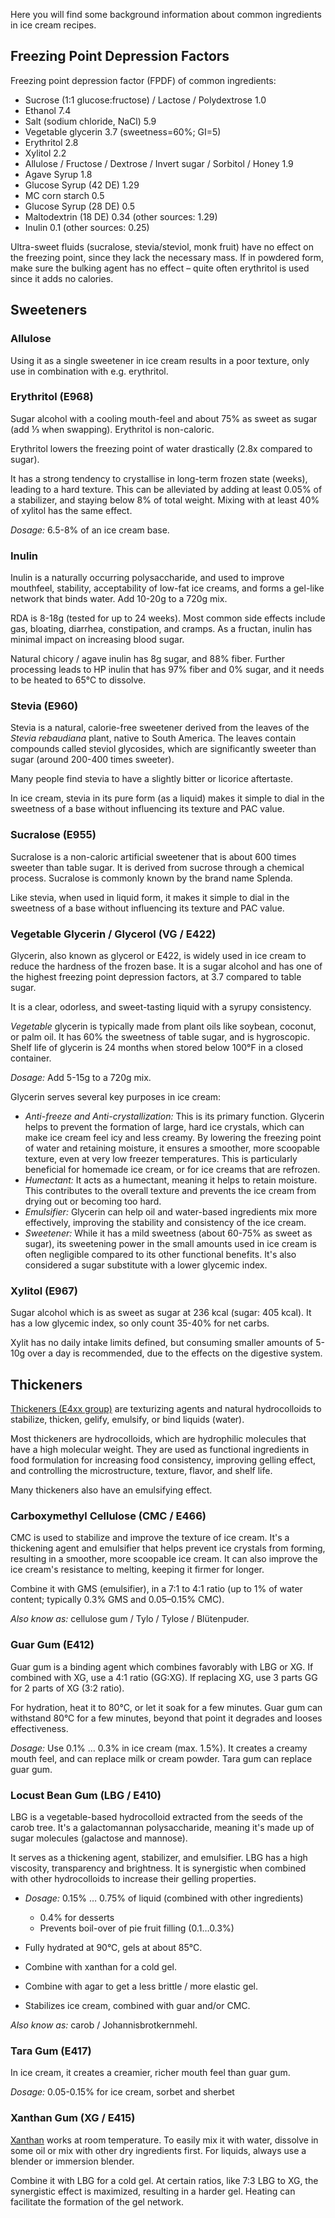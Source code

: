 Here you will find some background information about common ingredients in
ice cream recipes.

## Freezing Point Depression Factors

Freezing point depression factor (FPDF) of common ingredients:

 * Sucrose (1:1 glucose:fructose) / Lactose / Polydextrose 1.0
 * Ethanol 7.4
 * Salt (sodium chloride, NaCl) 5.9
 * Vegetable glycerin 3.7 (sweetness=60%; GI=5)
 * Erythritol 2.8
 * Xylitol 2.2
 * Allulose / Fructose / Dextrose / Invert sugar / Sorbitol / Honey 1.9
 * Agave Syrup 1.8
 * Glucose Syrup (42 DE) 1.29
 * MC corn starch 0.5
 * Glucose Syrup (28 DE) 0.5
 * Maltodextrin (18 DE)	0.34 (other sources: 1.29)
 * Inulin 0.1 (other sources: 0.25)

 Ultra-sweet fluids (sucralose, stevia/steviol, monk fruit) have no effect
 on the freezing point, since they lack the necessary mass.
 If in powdered form, make sure the bulking agent has no effect
 – quite often erythritol is used since it adds no calories.


## Sweeteners

### Allulose

Using it as a single sweetener in ice cream results in a poor texture,
only use in combination with e.g. erythritol.

### Erythritol (E968)

Sugar alcohol with a cooling mouth-feel and about 75% as sweet as sugar (add ⅓ when swapping). Erythritol is non-caloric.

Erythritol lowers the freezing point of water drastically (2.8x compared to sugar).

It has a strong tendency to crystallise in long-term frozen state (weeks), leading to a hard texture. This can be alleviated by adding at least 0.05% of a stabilizer, and staying below 8% of total weight.
Mixing with at least 40% of xylitol has the same effect.

*Dosage:* 6.5-8% of an ice cream base.

### Inulin

Inulin is a naturally occurring polysaccharide, and used to improve mouthfeel, stability, acceptability of low-fat ice creams, and forms a gel-like network that binds water. Add 10-20g to a 720g mix.

RDA is 8-18g (tested for up to 24 weeks). Most common side effects include gas, bloating, diarrhea, constipation, and cramps. As a fructan, inulin has minimal impact on  increasing blood sugar.

Natural chicory / agave inulin has 8g sugar, and 88% fiber. Further processing leads to HP inulin that has 97% fiber and 0% sugar, and it needs to be heated to 65°C to dissolve.

### Stevia (E960)

Stevia is a natural, calorie-free sweetener derived from the leaves of the *Stevia rebaudiana* plant, native to South America. The leaves contain compounds called steviol glycosides, which are significantly sweeter than sugar (around 200-400 times sweeter).

Many people find stevia to have a slightly bitter or licorice aftertaste.

In ice cream, stevia in its pure form (as a liquid) makes it simple to dial in the sweetness of a base without influencing its texture and PAC value.

### Sucralose (E955)

Sucralose is a non-caloric artificial sweetener that is about 600 times sweeter than table sugar.
It is derived from sucrose through a chemical process.
Sucralose is commonly known by the brand name Splenda.

Like stevia, when used in liquid form, it makes it simple to dial in the sweetness of a base without influencing its texture and PAC value.

### Vegetable Glycerin / Glycerol (VG / E422)

Glycerin, also known as glycerol or E422, is widely used in ice cream to reduce the hardness of the frozen base.
It is a sugar alcohol and has one of the highest freezing point depression factors, at 3.7 compared to table sugar.

It is a clear, odorless, and sweet-tasting liquid with a syrupy consistency.

*Vegetable* glycerin is typically made from plant oils like soybean, coconut, or palm oil.
It has 60% the sweetness of table sugar, and is hygroscopic.
Shelf life of glycerin is 24 months when stored below 100°F in a closed container.

*Dosage:*  Add 5-15g to a 720g mix.

Glycerin serves several key purposes in ice cream:

 * *Anti-freeze and Anti-crystallization:* This is its primary function. Glycerin helps to prevent the formation of large, hard ice crystals, which can make ice cream feel icy and less creamy. By lowering the freezing point of water and retaining moisture, it ensures a smoother, more scoopable texture, even at very low freezer temperatures. This is particularly beneficial for homemade ice cream, or for ice creams that are refrozen.
 * *Humectant:* It acts as a humectant, meaning it helps to retain moisture. This contributes to the overall texture and prevents the ice cream from drying out or becoming too hard.
 * *Emulsifier:* Glycerin can help oil and water-based ingredients mix more effectively, improving the stability and consistency of the ice cream.
 * *Sweetener:* While it has a mild sweetness (about 60-75% as sweet as sugar), its sweetening power in the small amounts used in ice cream is often negligible compared to its other functional benefits. It's also considered a sugar substitute with a lower glycemic index.


### Xylitol (E967)

Sugar alcohol which is as sweet as sugar at 236 kcal (sugar: 405 kcal).
It has a low glycemic index, so only count 35-40% for net carbs.

Xylit has no daily intake limits defined, but consuming smaller amounts
of 5-10g over a day is recommended, due to the effects on the digestive system.


## Thickeners

[Thickeners (E4xx group)](https://en.wikipedia.org/wiki/E_number#E400%E2%80%93E499)
are texturizing agents and natural hydrocolloids to stabilize, thicken, gelify, emulsify, or bind liquids (water).

Most thickeners are hydrocolloids, which are hydrophilic molecules that have a high molecular weight. They are used as functional ingredients in food formulation for increasing food consistency, improving gelling effect, and controlling the microstructure, texture, flavor, and shelf life.

Many thickeners also have an emulsifying effect.

### Carboxymethyl Cellulose (CMC / E466)

CMC is used to stabilize and improve the texture of ice cream. It's a thickening agent and emulsifier that helps prevent ice crystals from forming, resulting in a smoother, more scoopable ice cream. It can also improve the ice cream's resistance to melting, keeping it firmer for longer.

Combine it with GMS (emulsifier), in a 7:1 to 4:1 ratio (up to 1% of water content; typically 0.3% GMS and 0.05–0.15% CMC).

*Also know as:* cellulose gum / Tylo / Tylose / Blütenpuder.

### Guar Gum (E412)

Guar gum is a binding agent which combines favorably with LBG or XG. If combined with XG, use a 4:1 ratio (GG:XG). If replacing XG, use 3 parts GG for 2 parts of XG (3:2 ratio).

For hydration, heat it to 80°C, or let it soak for a few minutes. Guar gum can withstand 80°C for a few minutes, beyond that point it degrades and looses effectiveness.

*Dosage:* Use 0.1% … 0.3% in ice cream (max. 1.5%). It creates a creamy mouth feel, and can replace milk or cream powder. Tara gum can replace guar gum.


### Locust Bean Gum (LBG / E410)

LBG is a vegetable-based hydrocolloid extracted from the seeds of the carob tree.
It's a galactomannan polysaccharide, meaning it's made up of sugar molecules (galactose and mannose).

It serves as a thickening agent, stabilizer, and emulsifier.
LBG has a high viscosity, transparency and brightness.
It is synergistic when combined with other hydrocolloids to increase their gelling properties.

 * *Dosage:* 0.15% … 0.75% of liquid (combined with other ingredients)

   * 0.4% for desserts
   * Prevents boil-over of pie fruit filling (0.1…0.3%)

 * Fully hydrated at 90°C, gels at about 85°C.
 * Combine with xanthan for a cold gel.
 * Combine with agar to get a less brittle / more elastic gel.
 * Stabilizes ice cream, combined with guar and/or CMC.

*Also know as:* carob / Johannisbrotkernmehl.

### Tara Gum (E417)

In ice cream, it creates a creamier, richer mouth feel than guar gum.

*Dosage:* 0.05-0.15% for ice cream, sorbet and sherbet

### Xanthan Gum (XG / E415)
[Xanthan](https://en.wikipedia.org/wiki/Xanthan_gum) works at room temperature. To easily mix it with water, dissolve in some oil or mix with other dry ingredients first. For liquids, always use a blender or immersion blender.

Combine it with LBG for a cold gel. At certain ratios, like 7:3 LBG to XG, the synergistic effect is maximized, resulting in a harder gel. Heating can facilitate the formation of the gel network.
